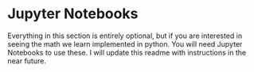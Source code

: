 # Jupyter Notebooks

Everything in this section is entirely optional, but if you are interested in seeing the math we learn implemented in python. You will need Jupyter Notebooks to use these. I will update this readme with instructions in the near future.